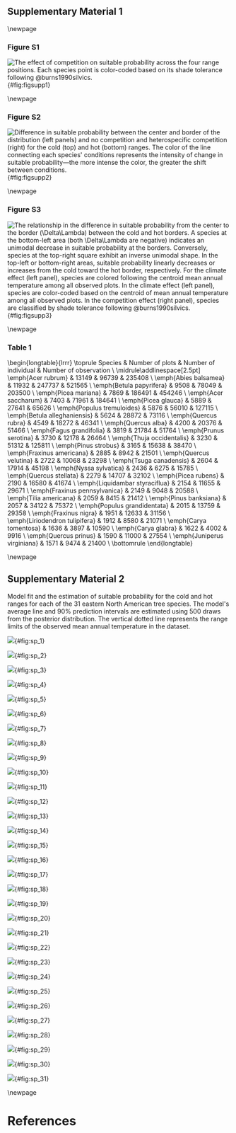 ## Supplementary Material 1

\newpage

### Figure S1

![The effect of competition on suitable probability across the four range positions. Each species point is color-coded based on its shade tolerance following @burns1990silvics.](https://willvieira.github.io/book_forest-demography-IPM/extinction_risk_files/figure-html/fig-effect_of_comp-1.png){#fig:figsupp1}

\newpage

### Figure S2

![Difference in suitable probability between the center and border of the distribution (left panels) and no competition and heterospecific competition (right) for the cold (top) and hot (bottom) ranges. The color of the line connecting each species' conditions represents the intensity of change in suitable probability—the more intense the color, the greater the shift between conditions.](https://willvieira.github.io/book_forest-demography-IPM/extinction_risk_files/figure-html/fig-diff_sp_raw-1.png){#fig:figsupp2}

\newpage

### Figure S3

![The relationship in the difference in suitable probability from the center to the border ($\Delta\Lambda$) between the cold and hot borders. A species at the bottom-left area (both $\Delta\Lambda$ are negative) indicates an unimodal decrease in suitable probability at the borders. Conversely, species at the top-right square exhibit an inverse unimodal shape.  In the top-left or bottom-right areas, suitable probability linearly decreases or increases from the cold toward the hot border, respectively. For the climate effect (left panel), species are colored following the centroid mean annual temperature among all observed plots. In the climate effect (left panel), species are color-coded based on the centroid of mean annual temperature among all observed plots. In the competition effect (right panel), species are classified by shade tolerance following @burns1990silvics.](https://willvieira.github.io/book_forest-demography-IPM/extinction_risk_files/figure-html/fig-diff_sp_hot_vs_cold-1.png){#fig:figsupp3}

\newpage

### Table 1

\begin{longtable}{lrrr}
  \toprule
    Species & Number of
    plots & Number of
    individual & Number of
    observation \\
    \midrule\addlinespace[2.5pt]
    \emph{Acer rubrum} & 13149 & 96739 & 235408 \\
    \emph{Abies balsamea} & 11932 & 247737 & 521565 \\
    \emph{Betula papyrifera} & 9508 & 78049 & 203500 \\
    \emph{Picea mariana} & 7869 & 186491 & 454246 \\
    \emph{Acer saccharum} & 7403 & 71961 & 184641 \\
    \emph{Picea glauca} & 5889 & 27641 & 65626 \\
    \emph{Populus tremuloides} & 5876 & 56010 & 127115 \\
    \emph{Betula alleghaniensis} & 5624 & 28872 & 73116 \\
    \emph{Quercus rubra} & 4549 & 18272 & 46341 \\
    \emph{Quercus alba} & 4200 & 20376 & 51466 \\
    \emph{Fagus grandifolia} & 3819 & 21784 & 51764 \\
    \emph{Prunus serotina} & 3730 & 12178 & 26464 \\
    \emph{Thuja occidentalis} & 3230 & 51312 & 125811 \\
    \emph{Pinus strobus} & 3165 & 15638 & 38470 \\
    \emph{Fraxinus americana} & 2885 & 8942 & 21501 \\
    \emph{Quercus velutina} & 2722 & 10068 & 23298 \\
    \emph{Tsuga canadensis} & 2604 & 17914 & 45198 \\
    \emph{Nyssa sylvatica} & 2436 & 6275 & 15785 \\
    \emph{Quercus stellata} & 2279 & 14707 & 32102 \\
    \emph{Picea rubens} & 2190 & 16580 & 41674 \\
    \emph{Liquidambar styraciflua} & 2154 & 11655 & 29671 \\
    \emph{Fraxinus pennsylvanica} & 2149 & 9048 & 20588 \\
    \emph{Tilia americana} & 2059 & 8415 & 21412 \\
    \emph{Pinus banksiana} & 2057 & 34122 & 75372 \\
    \emph{Populus grandidentata} & 2015 & 13759 & 29358 \\
    \emph{Fraxinus nigra} & 1951 & 12633 & 31156 \\
    \emph{Liriodendron tulipifera} & 1912 & 8580 & 21071 \\
    \emph{Carya tomentosa} & 1636 & 3897 & 10590 \\
    \emph{Carya glabra} & 1622 & 4002 & 9916 \\
    \emph{Quercus prinus} & 1590 & 11000 & 27554 \\
    \emph{Juniperus virginiana} & 1571 & 9474 & 21400 \\
  \bottomrule
\end{longtable}

\newpage

## Supplementary Material 2

Model fit and the estimation of suitable probability for the cold and hot ranges for each of the 31 eastern North American tree species. The model's average line and 90% prediction intervals are estimated using 500 draws from the posterior distribution. The vertical dotted line represents the range limits of the observed mean annual temperature in the dataset.

![](https://willvieira.github.io/book_forest-demography-IPM/extinction_risk_files/figure-html/appen-1.png){#fig:sp_1}

![](https://willvieira.github.io/book_forest-demography-IPM/extinction_risk_files/figure-html/appen-2.png){#fig:sp_2}

![](https://willvieira.github.io/book_forest-demography-IPM/extinction_risk_files/figure-html/appen-3.png){#fig:sp_3}

![](https://willvieira.github.io/book_forest-demography-IPM/extinction_risk_files/figure-html/appen-4.png){#fig:sp_4}

![](https://willvieira.github.io/book_forest-demography-IPM/extinction_risk_files/figure-html/appen-5.png){#fig:sp_5}

![](https://willvieira.github.io/book_forest-demography-IPM/extinction_risk_files/figure-html/appen-6.png){#fig:sp_6}

![](https://willvieira.github.io/book_forest-demography-IPM/extinction_risk_files/figure-html/appen-7.png){#fig:sp_7}

![](https://willvieira.github.io/book_forest-demography-IPM/extinction_risk_files/figure-html/appen-8.png){#fig:sp_8}

![](https://willvieira.github.io/book_forest-demography-IPM/extinction_risk_files/figure-html/appen-9.png){#fig:sp_9}

![](https://willvieira.github.io/book_forest-demography-IPM/extinction_risk_files/figure-html/appen-10.png){#fig:sp_10}

![](https://willvieira.github.io/book_forest-demography-IPM/extinction_risk_files/figure-html/appen-11.png){#fig:sp_11}

![](https://willvieira.github.io/book_forest-demography-IPM/extinction_risk_files/figure-html/appen-12.png){#fig:sp_12}

![](https://willvieira.github.io/book_forest-demography-IPM/extinction_risk_files/figure-html/appen-13.png){#fig:sp_13}

![](https://willvieira.github.io/book_forest-demography-IPM/extinction_risk_files/figure-html/appen-14.png){#fig:sp_14}

![](https://willvieira.github.io/book_forest-demography-IPM/extinction_risk_files/figure-html/appen-15.png){#fig:sp_15}

![](https://willvieira.github.io/book_forest-demography-IPM/extinction_risk_files/figure-html/appen-16.png){#fig:sp_16}

![](https://willvieira.github.io/book_forest-demography-IPM/extinction_risk_files/figure-html/appen-17.png){#fig:sp_17}

![](https://willvieira.github.io/book_forest-demography-IPM/extinction_risk_files/figure-html/appen-18.png){#fig:sp_18}

![](https://willvieira.github.io/book_forest-demography-IPM/extinction_risk_files/figure-html/appen-19.png){#fig:sp_19}

![](https://willvieira.github.io/book_forest-demography-IPM/extinction_risk_files/figure-html/appen-20.png){#fig:sp_20}

![](https://willvieira.github.io/book_forest-demography-IPM/extinction_risk_files/figure-html/appen-21.png){#fig:sp_21}

![](https://willvieira.github.io/book_forest-demography-IPM/extinction_risk_files/figure-html/appen-22.png){#fig:sp_22}

![](https://willvieira.github.io/book_forest-demography-IPM/extinction_risk_files/figure-html/appen-23.png){#fig:sp_23}

![](https://willvieira.github.io/book_forest-demography-IPM/extinction_risk_files/figure-html/appen-24.png){#fig:sp_24}

![](https://willvieira.github.io/book_forest-demography-IPM/extinction_risk_files/figure-html/appen-25.png){#fig:sp_25}

![](https://willvieira.github.io/book_forest-demography-IPM/extinction_risk_files/figure-html/appen-26.png){#fig:sp_26}

![](https://willvieira.github.io/book_forest-demography-IPM/extinction_risk_files/figure-html/appen-27.png){#fig:sp_27}

![](https://willvieira.github.io/book_forest-demography-IPM/extinction_risk_files/figure-html/appen-28.png){#fig:sp_28}

![](https://willvieira.github.io/book_forest-demography-IPM/extinction_risk_files/figure-html/appen-29.png){#fig:sp_29}

![](https://willvieira.github.io/book_forest-demography-IPM/extinction_risk_files/figure-html/appen-30.png){#fig:sp_30}

![](https://willvieira.github.io/book_forest-demography-IPM/extinction_risk_files/figure-html/appen-31.png){#fig:sp_31}

\newpage

# References